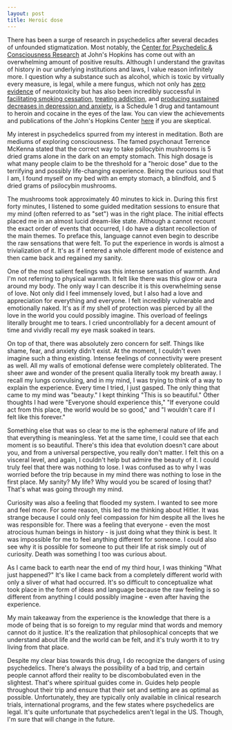```yaml
---
layout: post
title: Heroic dose
---
```


There has been a surge of research in psychedelics after several decades of unfounded stigmatization. Most notably, the [Center for Psychedelic & Consciousness Research](https://hopkinspsychedelic.org/) at John's Hopkins has come out with an overwhelming amount of positive results. Although I understand the gravitas of history in our underlying institutions and laws, I value reason infinitely more. I question why a substance such as alcohol, which is toxic by virtually every measure, is legal, while a mere fungus, which not only has [zero evidence](https://www.hopkinsmedicine.org/Press_releases/2006/GriffithspsilocybinQ) of neurotoxicity but has also been incredibly successful in [facilitating smoking cessation](https://files.csp.org/Psilocybin/Johnson2017Smoking.pdf), [treating addiction](http://www.centerforintegrativepsychology.org/Bogenschutz_16%20Psychedelics%20as%20aids%20for%20addiction%20therapy_Review.pdf), and [producing sustained decreases in depression and anxiety](https://journals.sagepub.com/doi/pdf/10.1177/0269881116675513), is a Schedule 1 drug and tantamount to heroin and cocaine in the eyes of the law. You can view the achievements and publications of the John's Hopkins Center [here](https://hopkinspsychedelic.org/achievements) if you are skeptical.

My interest in psychedelics spurred from my interest in meditation. Both are mediums of exploring consciousness. The famed psychonaut Terrence McKenna stated that the correct way to take psilocybin mushrooms is 5 dried grams alone in the dark on an empty stomach. This high dosage is what many people claim to be the threshold for a "heroic dose" due to the terrifying and possibly life-changing experience. Being the curious soul that I am, I found myself on my bed with an empty stomach, a blindfold, and 5 dried grams of psilocybin mushrooms.

The mushrooms took approximately 40 minutes to kick in. During this first forty minutes, I listened to some guided meditation sessions to ensure that my mind (often referred to as "set") was in the right place. The initial effects placed me in an almost lucid dream-like state. Although a cannot recount the exact order of events that occurred, I do have a distant recollection of the main themes. To preface this, language cannot even begin to describe the raw sensations that were felt. To put the experience in words is almost a trivialization of it. It's as if I entered a whole different mode of existence and then came back and regained my sanity.

One of the most salient feelings was this intense sensation of warmth. And I'm not referring to physical warmth. It felt like there was this glow or aura around my body. The only way I can describe it is this overwhelming sense of love. Not only did I feel immensely loved, but I also had a love and appreciation for everything and everyone. I felt incredibly vulnerable and emotionally naked. It's as if my shell of protection was pierced by all the love in the world you could possibly imagine. This overload of feelings literally brought me to tears. I cried uncontrollably for a decent amount of time and vividly recall my eye mask soaked in tears.

On top of that, there was absolutely zero concern for self. Things like shame, fear, and anxiety didn't exist. At the moment, I couldn't even imagine such a thing existing. Intense feelings of connectivity were present as well. All my walls of emotional defense were completely obliterated. The sheer awe and wonder of the present qualia literally took my breath away. I recall my lungs convulsing, and in my mind, I was trying to think of a way to explain the experience. Every time I tried, I just gasped. The only thing that came to my mind was "beauty." I kept thinking "This is so beautiful." Other thoughts I had were "Everyone should experience this," "If everyone could act from this place, the world would be so good," and "I wouldn't care if I felt like this forever."

Something else that was so clear to me is the ephemeral nature of life and that everything is meaningless. Yet at the same time, I could see that each moment is so beautiful. There's this idea that evolution doesn't care about you, and from a universal perspective, you really don't matter. I felt this on a visceral level, and again, I couldn't help but admire the beauty of it. I could truly feel that there was nothing to lose. I was confused as to why I was worried before the trip because in my mind there was nothing to lose in the first place. My sanity? My life? Why would you be scared of losing that? That's what was going through my mind.

Curiosity was also a feeling that flooded my system. I wanted to see more and feel more. For some reason, this led to me thinking about Hitler. It was strange because I could only feel compassion for him despite all the lives he was responsible for. There was a feeling that everyone - even the most atrocious human beings in history - is just doing what they think is best. It was impossible for me to feel anything different for someone. I could also see why it is possible for someone to put their life at risk simply out of curiosity. Death was something I too was curious about.

As I came back to earth near the end of my third hour, I was thinking "What just happened?" It's like I came back from a completely different world with only a sliver of what had occurred. It's so difficult to conceptualize what took place in the form of ideas and language because the raw feeling is so different from anything I could possibly imagine - even after having the experience.

My main takeaway from the experience is the knowledge that there is a mode of being that is so foreign to my regular mind that words and memory cannot do it justice. It's the realization that philosophical concepts that we understand about life and the world can be felt, and it's truly worth it to try living from that place.

Despite my clear bias towards this drug, I do recognize the dangers of using psychedelics. There's always the possibility of a bad trip, and certain people cannot afford their reality to be discombobulated even in the slightest. That's where spiritual guides come in. Guides help people throughout their trip and ensure that their set and setting are as optimal as possible. Unfortunately, they are typically only available in clinical research trials, international programs, and the few states where psychedelics are legal. It's quite unfortunate that psychedelics aren't legal in the US. Though, I'm sure that will change in the future.
